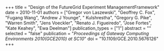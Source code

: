 +++
title = "Design of the FutureGrid Experiment ManagementFramework"
date = 2010-11-01
authors = ["Gregor von Laszewski", "Geoffrey C. Fox", "Fugang Wang", "Andrew J Younge", " Kulshrestha", "Gregory G. Pike", "Warren Smith", "Jens Voeckler", "Renato J. Figueiredo", "Jose Fortes", "Kate Keahey", "Ewa Deelman"]
publication_types = ["1"]
abstract = ""
selected = "false"
publication = "*Proceedings of Gateway Computing Environments 2010(GCE2010) at SC10*"
doi = "10.1109/GCE.2010.5676126"
+++

